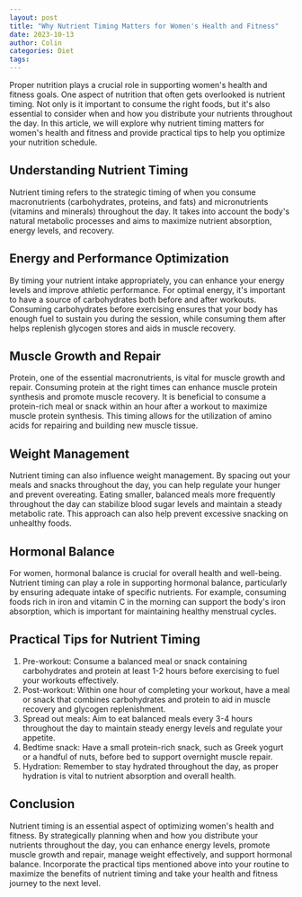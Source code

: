 ```yaml
---
layout: post
title: "Why Nutrient Timing Matters for Women's Health and Fitness"
date: 2023-10-13
author: Colin
categories: Diet
tags: 
---
```


Proper nutrition plays a crucial role in supporting women's health and fitness goals. One aspect of nutrition that often gets overlooked is nutrient timing. Not only is it important to consume the right foods, but it's also essential to consider when and how you distribute your nutrients throughout the day. In this article, we will explore why nutrient timing matters for women's health and fitness and provide practical tips to help you optimize your nutrition schedule.

## Understanding Nutrient Timing

Nutrient timing refers to the strategic timing of when you consume macronutrients (carbohydrates, proteins, and fats) and micronutrients (vitamins and minerals) throughout the day. It takes into account the body's natural metabolic processes and aims to maximize nutrient absorption, energy levels, and recovery.

## Energy and Performance Optimization

By timing your nutrient intake appropriately, you can enhance your energy levels and improve athletic performance. For optimal energy, it's important to have a source of carbohydrates both before and after workouts. Consuming carbohydrates before exercising ensures that your body has enough fuel to sustain you during the session, while consuming them after helps replenish glycogen stores and aids in muscle recovery.

## Muscle Growth and Repair

Protein, one of the essential macronutrients, is vital for muscle growth and repair. Consuming protein at the right times can enhance muscle protein synthesis and promote muscle recovery. It is beneficial to consume a protein-rich meal or snack within an hour after a workout to maximize muscle protein synthesis. This timing allows for the utilization of amino acids for repairing and building new muscle tissue.

## Weight Management

Nutrient timing can also influence weight management. By spacing out your meals and snacks throughout the day, you can help regulate your hunger and prevent overeating. Eating smaller, balanced meals more frequently throughout the day can stabilize blood sugar levels and maintain a steady metabolic rate. This approach can also help prevent excessive snacking on unhealthy foods.

## Hormonal Balance

For women, hormonal balance is crucial for overall health and well-being. Nutrient timing can play a role in supporting hormonal balance, particularly by ensuring adequate intake of specific nutrients. For example, consuming foods rich in iron and vitamin C in the morning can support the body's iron absorption, which is important for maintaining healthy menstrual cycles.

## Practical Tips for Nutrient Timing

1. Pre-workout: Consume a balanced meal or snack containing carbohydrates and protein at least 1-2 hours before exercising to fuel your workouts effectively.
2. Post-workout: Within one hour of completing your workout, have a meal or snack that combines carbohydrates and protein to aid in muscle recovery and glycogen replenishment.
3. Spread out meals: Aim to eat balanced meals every 3-4 hours throughout the day to maintain steady energy levels and regulate your appetite.
4. Bedtime snack: Have a small protein-rich snack, such as Greek yogurt or a handful of nuts, before bed to support overnight muscle repair.
5. Hydration: Remember to stay hydrated throughout the day, as proper hydration is vital to nutrient absorption and overall health.

## Conclusion

Nutrient timing is an essential aspect of optimizing women's health and fitness. By strategically planning when and how you distribute your nutrients throughout the day, you can enhance energy levels, promote muscle growth and repair, manage weight effectively, and support hormonal balance. Incorporate the practical tips mentioned above into your routine to maximize the benefits of nutrient timing and take your health and fitness journey to the next level.